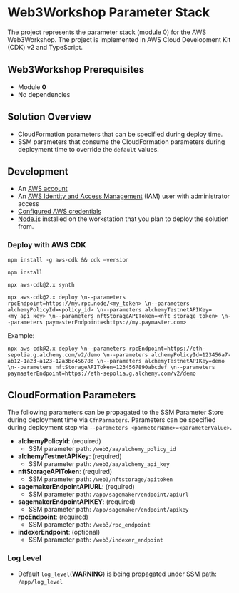 # Web3Workshop Parameter Stack

The project represents the parameter stack (module 0) for the AWS Web3Workshop. The project is implemented in AWS Cloud Development Kit (CDK) v2 and TypeScript.

## Web3Workshop Prerequisites
* Module **0**
* No dependencies

## Solution Overview
* CloudFormation parameters that can be specified during deploy time.
* SSM parameters that consume the CloudFormation parameters during deployment time to override the `default` values.

## Development 

* An [AWS account](https://signin.aws.amazon.com/signin?redirect_uri=https%3A%2F%2Fportal.aws.amazon.com%2Fbilling%2Fsignup%2Fresume&client_id=signup)
* An [AWS Identity and Access Management](http://aws.amazon.com/iam) (IAM) user with administrator access
* [Configured AWS credentials](https://docs.aws.amazon.com/cdk/latest/guide/getting_started.html#getting_started_prerequisites)
* [Node.js](https://nodejs.org/en/download/)
  installed on the workstation that you plan to deploy the solution from.

### Deploy with AWS CDK
```shell
npm install -g aws-cdk && cdk –version
```

```shell
npm install
```

```shell
npx aws-cdk@2.x synth
```

```shell
npx aws-cdk@2.x deploy \n--parameters rpcEndpoint=https://my.rpc.node/<my_token> \n--parameters alchemyPolicyId=<policy_id> \n--parameters alchemyTestnetAPIKey=<my_api_key> \n--parameters nftStorageAPIToken=<nft_storage_token> \n--parameters paymasterEndpoint=<https://my.paymaster.com>
```

Example:
```shell
npx aws-cdk@2.x deploy \n--parameters rpcEndpoint=https://eth-sepolia.g.alchemy.com/v2/demo \n--parameters alchemyPolicyId=123456a7-ab12-1a23-a123-12a3bc45678d \n--parameters alchemyTestnetAPIKey=demo \n--parameters nftStorageAPIToken=1234567890abcdef \n--parameters paymasterEndpoint=https://eth-sepolia.g.alchemy.com/v2/demo
```


## CloudFormation Parameters

The following parameters can be propagated to the SSM Parameter Store during deployment time via `CfnParmaters`.
Parameters can be specified during deployment step via `--parameters <parmeterName>=<parameterValue>`.

<!-- TODO to be updated after module 1 has been finalized -->
* **alchemyPolicyId**: (required)
    * SSM parameter path: `/web3/aa/alchemy_policy_id`
* **alchemyTestnetAPIKey**: (required)
    * SSM parameter path: `/web3/aa/alchemy_api_key`
* **nftStorageAPIToken**: (required)
    * SSM parameter path: `/web3/nftstorage/apitoken`
* **sagemakerEndpointAPIURL**: (required)
    * SSM parameter path: `/app/sagemaker/endpoint/apiurl`
* **sagemakerEndpointAPIKEY**: (required)
    * SSM parameter path: `/app/sagemaker/endpoint/apikey`
* **rpcEndpoint**: (required)
    * SSM parameter path: `/web3/rpc_endpoint`
* **indexerEndpoint**: (optional)
    * SSM parameter path: `/web3/indexer_endpoint`

### Log Level
* Default `log_level`(**WARNING**) is being propagated under SSM path: `/app/log_level`



